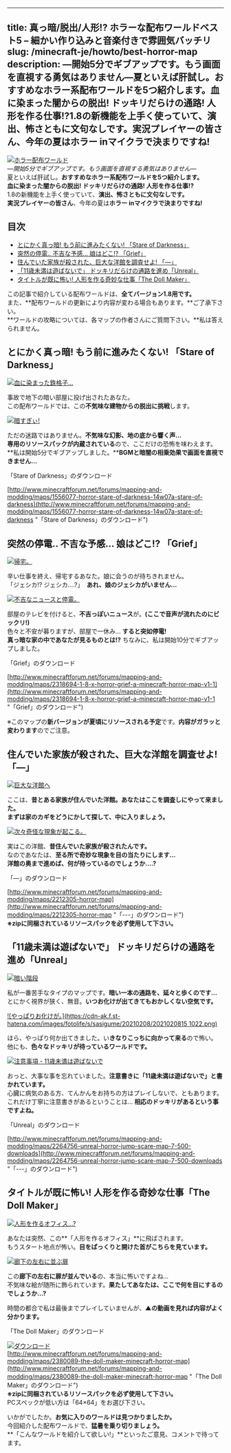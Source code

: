 
---
title: 真っ暗/脱出/人形!? ホラーな配布ワールドベスト5 – 細かい作り込みと音楽付きで雰囲気バッチリ
slug: /minecraft-je/howto/best-horror-map
description: ―開始5分でギブアップです。もう画面を直視する勇気はありません―夏といえば肝試し。おすすめなホラー系配布ワールドを5つ紹介します。血に染まった闇からの脱出! ドッキリだらけの通路! 人形を作る仕事!?1.8の新機能を上手く使っていて、演出、怖さともに文句なしです。実況プレイヤーの皆さん、今年の夏はホラー inマイクラで決まりですね!
---

[![ホラー配布ワールド](https://cdn-ak.f.st-hatena.com/images/fotolife/s/sasigume/20210208/20210208130613.png)](#1/4/1483ebc7.png "ホラー配布ワールド")  
_―開始5分でギブアップです。もう画面を直視する勇気はありません―_  
夏といえば肝試し。**おすすめなホラー系配布ワールドを5つ紹介します。**  
**血に染まった闇からの脱出! ドッキリだらけの通路! 人形を作る仕事!?**  
1.8の新機能を上手く使っていて、**演出、怖さともに文句なしです。**  
**実況プレイヤーの皆さん**、今年の夏は**ホラー inマイクラで決まりですね!**

## 目次

*   [とにかく真っ暗! もう前に進みたくない! 「Stare of Darkness」](#sod)
*   [突然の停電.. 不吉な予感… 娘はどこ!? 「Grief」](#grief)
*   [住んでいた家族が殺された、巨大な洋館を調査せよ! 「—」](#---)
*   [「11歳未満は遊ばないで」 ドッキリだらけの通路を進め「Unreal」](#unreal)
*   [タイトルが既に怖い! 人形を作る奇妙な仕事「The Doll Maker」](#doll)

この記事で紹介している配布ワールドは、**全てバージョン1.8用です。**  
また、**配布ワールドの更新により内容が変わる場合もあります。**ご了承下さい。  
**ワールドの攻略については、各マップの作者さんにご質問下さい。**私は答えられません。

## とにかく真っ暗! もう前に進みたくない! 「Stare of Darkness」

[![血に染まった鉄格子...](https://cdn-ak.f.st-hatena.com/images/fotolife/s/sasigume/20210208/20210208174958.png)](#e/e/ee2ca89b.png "血に染まった鉄格子...")

事故で地下の暗い部屋に投げ出されたあなた。  
この配布ワールドでは、この**不気味な建物からの脱出に挑戦**します。

[![暗すぎぃ!](https://cdn-ak.f.st-hatena.com/images/fotolife/s/sasigume/20210208/20210208155827.png)](#b/f/bf07b2e1.png "暗すぎぃ!")

ただの迷路ではありません。**不気味な幻影、地の底から響く声…**  
**専用のリソースパックが内蔵されている**ので、ここだけの恐怖を味わえます。  
**私は開始5分でギブアップしました。****BGMと暗闇の相乗効果で画面を直視できません…**

「Stare of Darkness」のダウンロード

[http://www.minecraftforum.net/forums/mapping-and-modding/maps/1556077-horror-stare-of-darkness-14w07a-stare-of-darkness](http://www.minecraftforum.net/forums/mapping-and-modding/maps/1556077-horror-stare-of-darkness-14w07a-stare-of-darkness "「Stare of Darkness」のダウンロード")

## 突然の停電.. 不吉な予感… 娘はどこ!? 「Grief」

[![帰宅。](https://cdn-ak.f.st-hatena.com/images/fotolife/s/sasigume/20210208/20210208150014.png)](#8/6/86582f52.png "帰宅。")

辛い仕事を終え、帰宅するあなた。娘に会うのが待ちきれません。  
「ジェシカ!? ジェシカ….?」  **あれ、娘のジェシカがいません…**

[![不吉なニュースと停電。](https://cdn-ak.f.st-hatena.com/images/fotolife/s/sasigume/20210208/20210208150253.png)](#8/8/882d0669.png "不吉なニュースと停電。")

部屋のテレビを付けると、**不吉っぽいニュース**が。**(ここで音声が流れたのにビックリ!)**  
色々と不安が募りますが、部屋で一休み… **すると突如停電!**  
**真っ暗な家の中であなたが見るものとは!?** ちなみに、私は開始10分でギブアップしました。

「Grief」のダウンロード

[http://www.minecraftforum.net/forums/mapping-and-modding/maps/2318694-1-8-x-horror-grief-a-minecraft-horror-map-v1-1](http://www.minecraftforum.net/forums/mapping-and-modding/maps/2318694-1-8-x-horror-grief-a-minecraft-horror-map-v1-1 "「Grief」のダウンロード")

※このマップの**新バージョンが夏頃にリソースされる予定**です。**内容がガラッと変わります**のでご注意。

## 住んでいた家族が殺された、巨大な洋館を調査せよ! 「—」

[![巨大な洋館へ](https://cdn-ak.f.st-hatena.com/images/fotolife/s/sasigume/20210208/20210208161718.png)](#d/2/d2b7e8f2.png "巨大な洋館へ")

ここは、**昔とある家族が住んでいた洋館。**あなたはここを調査しにやって来ました。  
まずは**家のカギをどうにかして探して、中に入りましょう。**

[![次々奇怪な現象が起こる。](https://cdn-ak.f.st-hatena.com/images/fotolife/s/sasigume/20210208/20210208135203.png)](#4/8/485843ce.png "次々奇怪な現象が起こる。")

実はこの洋館、**昔住んでいた家族が殺されたんです。**  
なのであなたは、**至る所で奇妙な現象を目の当たりにします…**  
**洋館の奥まで進めば、何が待っているのでしょうか….?**

「—」のダウンロード

[http://www.minecraftforum.net/forums/mapping-and-modding/maps/2212305-horror-map](http://www.minecraftforum.net/forums/mapping-and-modding/maps/2212305-horror-map "「---」のダウンロード")  
**※zipに同梱されているリソースパックを必ず使用して下さい。**

## 「11歳未満は遊ばないで」 ドッキリだらけの通路を進め「Unreal」

[![暗い階段](https://cdn-ak.f.st-hatena.com/images/fotolife/s/sasigume/20210208/20210208143645.png)](#7/0/70881f23.png "暗い階段")

私が一番苦手なタイプのマップです。**暗い一本の通路を、延々と歩くのです…**  
とにかく視界が狭く、無音。**いつお化けが出てきてもおかしくない空気です。**

[![やっぱりお化けが。](https://cdn-ak.f.st-hatena.com/images/fotolife/s/sasigume/20210208/2021020815
1022.png)](#9/0/9038d23d.png "やっぱりお化けが。")

ほら、やっぱり何か出てきました。い**きなりこっちに向かって来る**ので怖い。  
他にも、**色々なドッキリが待っているワールドです。**

[![注意事項 - 11歳未満は遊ばないで](https://cdn-ak.f.st-hatena.com/images/fotolife/s/sasigume/20210208/20210208132510.png)](#2/9/295265e8.png "注意事項 - 11歳未満は遊ばないで")

おっと、大事な事を忘れていました。**注意書きに「11歳未満は遊ばないで」と書かれています。**  
心臓に病気のある方、てんかんをお持ちの方はプレイしないで、ともあります。  
これだけ丁寧に注意書きがあるということは… **相応のドッキリがあるという事ですよね。**

「Unreal」のダウンロード

[http://www.minecraftforum.net/forums/mapping-and-modding/maps/2264756-unreal-horror-jump-scare-map-7-500-downloads](http://www.minecraftforum.net/forums/mapping-and-modding/maps/2264756-unreal-horror-jump-scare-map-7-500-downloads "「---」のダウンロード")

## タイトルが既に怖い! 人形を作る奇妙な仕事「The Doll Maker」

[![人形を作るオフィス...?](https://cdn-ak.f.st-hatena.com/images/fotolife/s/sasigume/20210208/20210208152743.png)](#a/1/a11b6e2f.png "人形を作るオフィス...?")

あなたは突然、この**「人形を作るオフィス」**に飛ばされます。  
もうスタート地点が怖い。**目をぱっくりと開けた首がこちらを見ています。**

[![廊下の左右に並ぶ扉](https://cdn-ak.f.st-hatena.com/images/fotolife/s/sasigume/20210208/20210208180711.png)](#f/d/fdfd1f93.png "廊下の左右に並ぶ扉")

この**廊下の左右に扉が並んでいる**の、本当に怖いですよね…  
不気味な絵が随所に飾られています。**果たしてあなたは、ここで何を目にするのでしょうか…?**

時間の都合で私は最後までプレイしていませんが、**▲の動画を見れば内容がよく分かります。**

「The Doll Maker」のダウンロード

[![ダウンロード](https://cdn-ak.f.st-hatena.com/images/fotolife/s/sasigume/20210208/20210208132220.jpg)](#2/6/2640703b.jpg "ダウンロード")  
[http://www.minecraftforum.net/forums/mapping-and-modding/maps/2380089-the-doll-maker-minecraft-horror-map](http://www.minecraftforum.net/forums/mapping-and-modding/maps/2380089-the-doll-maker-minecraft-horror-map "「The Doll Maker」のダウンロード")  
**※zipに同梱されているリソースパックを必ず使用して下さい。**  
PCスペックが低い方は「64×64」をお選び下さい。

いかがでしたか。**お気に入りのワールドは見つかりましたか。**  
今回紹介した配布ワールドで、**猛暑を乗り切りましょう。**  
**「こんなワールドを紹介して欲しい!」**といったご意見、コメントで待ってます。
